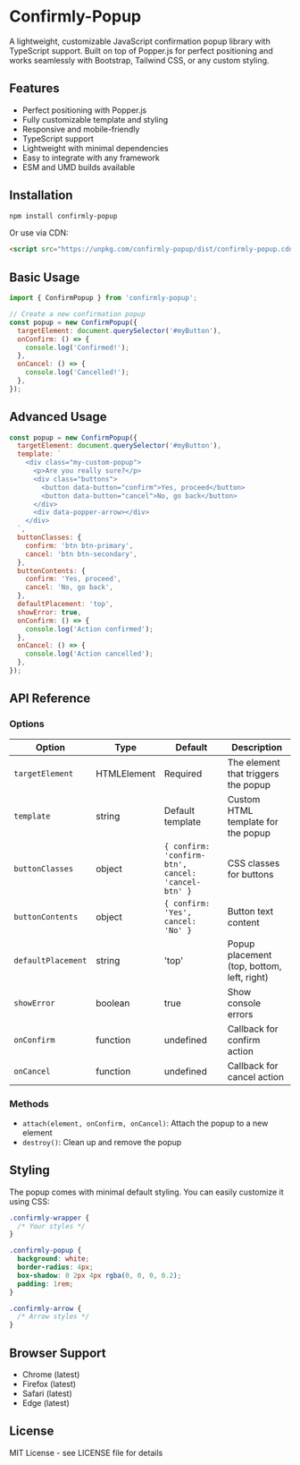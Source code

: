 # Confirmly-Popup

A lightweight, customizable JavaScript confirmation popup library with TypeScript support. Built on top of Popper.js for perfect positioning and works seamlessly with Bootstrap, Tailwind CSS, or any custom styling.

## Features

- Perfect positioning with Popper.js
- Fully customizable template and styling
- Responsive and mobile-friendly
- TypeScript support
- Lightweight with minimal dependencies
- Easy to integrate with any framework
- ESM and UMD builds available

## Installation

```bash
npm install confirmly-popup
```

Or use via CDN:

```html
<script src="https://unpkg.com/confirmly-popup/dist/confirmly-popup.cdn.js"></script>
```

## Basic Usage

```javascript
import { ConfirmPopup } from 'confirmly-popup';

// Create a new confirmation popup
const popup = new ConfirmPopup({
  targetElement: document.querySelector('#myButton'),
  onConfirm: () => {
    console.log('Confirmed!');
  },
  onCancel: () => {
    console.log('Cancelled!');
  },
});
```

## Advanced Usage

```javascript
const popup = new ConfirmPopup({
  targetElement: document.querySelector('#myButton'),
  template: `
    <div class="my-custom-popup">
      <p>Are you really sure?</p>
      <div class="buttons">
        <button data-button="confirm">Yes, proceed</button>
        <button data-button="cancel">No, go back</button>
      </div>
      <div data-popper-arrow></div>
    </div>
  `,
  buttonClasses: {
    confirm: 'btn btn-primary',
    cancel: 'btn btn-secondary',
  },
  buttonContents: {
    confirm: 'Yes, proceed',
    cancel: 'No, go back',
  },
  defaultPlacement: 'top',
  showError: true,
  onConfirm: () => {
    console.log('Action confirmed');
  },
  onCancel: () => {
    console.log('Action cancelled');
  },
});
```

## API Reference

### Options

| Option             | Type        | Default                                            | Description                                |
| ------------------ | ----------- | -------------------------------------------------- | ------------------------------------------ |
| `targetElement`    | HTMLElement | Required                                           | The element that triggers the popup        |
| `template`         | string      | Default template                                   | Custom HTML template for the popup         |
| `buttonClasses`    | object      | `{ confirm: 'confirm-btn', cancel: 'cancel-btn' }` | CSS classes for buttons                    |
| `buttonContents`   | object      | `{ confirm: 'Yes', cancel: 'No' }`                 | Button text content                        |
| `defaultPlacement` | string      | 'top'                                              | Popup placement (top, bottom, left, right) |
| `showError`        | boolean     | true                                               | Show console errors                        |
| `onConfirm`        | function    | undefined                                          | Callback for confirm action                |
| `onCancel`         | function    | undefined                                          | Callback for cancel action                 |

### Methods

- `attach(element, onConfirm, onCancel)`: Attach the popup to a new element
- `destroy()`: Clean up and remove the popup

## Styling

The popup comes with minimal default styling. You can easily customize it using CSS:

```css
.confirmly-wrapper {
  /* Your styles */
}

.confirmly-popup {
  background: white;
  border-radius: 4px;
  box-shadow: 0 2px 4px rgba(0, 0, 0, 0.2);
  padding: 1rem;
}

.confirmly-arrow {
  /* Arrow styles */
}
```

## Browser Support

- Chrome (latest)
- Firefox (latest)
- Safari (latest)
- Edge (latest)

## License

MIT License - see LICENSE file for details

